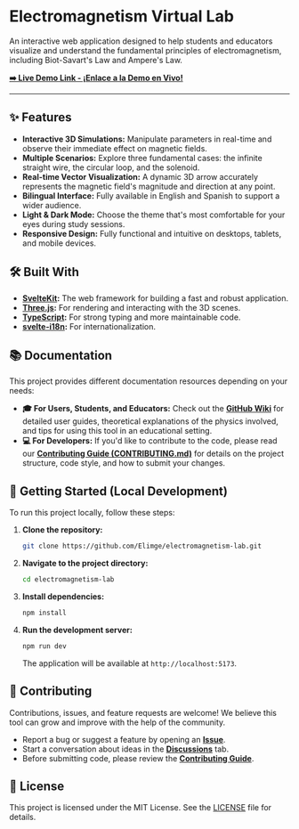 # Electromagnetism Virtual Lab

An interactive web application designed to help students and educators visualize and understand the fundamental principles of electromagnetism, including Biot-Savart's Law and Ampere's Law.

**[➡️ Live Demo Link - ¡Enlace a la Demo en Vivo!](https://elimge.github.io/electromagnetism-lab/)**

---

## ✨ Features

- **Interactive 3D Simulations:** Manipulate parameters in real-time and observe their immediate effect on magnetic fields.
- **Multiple Scenarios:** Explore three fundamental cases: the infinite straight wire, the circular loop, and the solenoid.
- **Real-time Vector Visualization:** A dynamic 3D arrow accurately represents the magnetic field's magnitude and direction at any point.
- **Bilingual Interface:** Fully available in English and Spanish to support a wider audience.
- **Light & Dark Mode:** Choose the theme that's most comfortable for your eyes during study sessions.
- **Responsive Design:** Fully functional and intuitive on desktops, tablets, and mobile devices.

## 🛠️ Built With

- **[SvelteKit](https://kit.svelte.dev/):** The web framework for building a fast and robust application.
- **[Three.js](https://threejs.org/):** For rendering and interacting with the 3D scenes.
- **[TypeScript](https://www.typescriptlang.org/):** For strong typing and more maintainable code.
- **[svelte-i18n](https://github.com/cibernox/svelte-i18n):** For internationalization.

## 📚 Documentation

This project provides different documentation resources depending on your needs:

- **🎓 For Users, Students, and Educators:** Check out the [**GitHub Wiki**](https://github.com/Elimge/electromagnetism-lab/wiki) for detailed user guides, theoretical explanations of the physics involved, and tips for using this tool in an educational setting.
- **💻 For Developers:** If you'd like to contribute to the code, please read our [**Contributing Guide (CONTRIBUTING.md)**](CONTRIBUTING.md) for details on the project structure, code style, and how to submit your changes.

## 🚀 Getting Started (Local Development)

To run this project locally, follow these steps:

1.  **Clone the repository:**
    ```bash
    git clone https://github.com/Elimge/electromagnetism-lab.git
    ```
2.  **Navigate to the project directory:**
    ```bash
    cd electromagnetism-lab
    ```
3.  **Install dependencies:**
    ```bash
    npm install
    ```
4.  **Run the development server:**
    ```bash
    npm run dev
    ```
    The application will be available at `http://localhost:5173`.

## 🤝 Contributing

Contributions, issues, and feature requests are welcome! We believe this tool can grow and improve with the help of the community.

- Report a bug or suggest a feature by opening an [**Issue**](https://github.com/Elimge/electromagnetism-lab/issues).
- Start a conversation about ideas in the [**Discussions**](https://github.com/Elimge/electromagnetism-lab/discussions) tab.
- Before submitting code, please review the [**Contributing Guide**](CONTRIBUTING.md).

## 📄 License

This project is licensed under the MIT License. See the [LICENSE](LICENSE) file for details.
